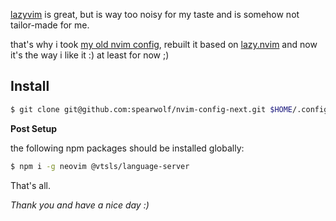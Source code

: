 [lazyvim](https://www.lazyvim.org/) is great, but is way too noisy for my taste and is somehow not tailor-made for me.

that's why i took [my old nvim config](https://github.com/spearwolf/nvim-config), rebuilt it based on [lazy.nvim](https://lazy.folke.io/) and now it's the way i like it :) at least for now ;)

## Install

```sh
$ git clone git@github.com:spearwolf/nvim-config-next.git $HOME/.config/nvim
```

__Post Setup__

the following npm packages should be installed globally:

```sh
$ npm i -g neovim @vtsls/language-server
```

That's all.

_Thank you and have a nice day :)_
